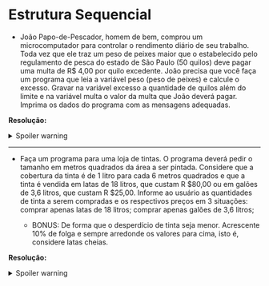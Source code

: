 # Estrutura Sequencial

- João Papo-de-Pescador, homem de bem, comprou um microcomputador para controlar o rendimento diário de seu trabalho. Toda vez que ele traz um peso de peixes maior que o estabelecido pelo regulamento de pesca do estado de São Paulo (50 quilos) deve pagar uma multa de R$ 4,00 por quilo excedente. João precisa que você faça um programa que leia a variável peso (peso de peixes) e calcule o excesso. Gravar na variável excesso a quantidade de quilos além do limite e na variável multa o valor da multa que João deverá pagar. Imprima os dados do programa com as mensagens adequadas.

**Resolução:**

<details>
  <summary>Spoiler warning</summary>

```java
import java.util.Scanner;

public class Main {
    public static void main(String[] args) {
        double limitePeso = 50.0;
        double multaPorKg = 4.0;
        double excessoPeso = 0.0;
        double multa = 0.0;

        System.out.println("Digite o peso do peixe em quilogramas: ");
        Scanner scanner = new Scanner(System.in);
        double peso = scanner.nextDouble();

        if (peso > limitePeso) {
            excessoPeso = peso - limitePeso;
            multa = excessoPeso * multaPorKg;

            System.out.println("Você excedeu o limite de peso em: " + excessoPeso + " kg.");
            System.out.println("Você deve pagar: R$ " + multa + " em multas à lei de pesca de São Paulo.");
        } else if (peso > 0) {
            System.out.println("Você está dentro dos limites de peso. Nenhuma multa se aplica. Boa pescaria! 🎣");
        } else {
            System.out.println("Peso inválido! Não existem peixes negativos, existem? 🤔");
        }
        scanner.close();
    }
}
```

</details>

---

- Faça um programa para uma loja de tintas. O programa deverá pedir o tamanho em metros quadrados da área a ser pintada. Considere que a cobertura da tinta é de 1 litro para cada 6 metros quadrados e que a tinta é vendida em latas de 18 litros, que custam R $80,00 ou em galões de 3,6 litros, que custam R $25,00.
  Informe ao usuário as quantidades de tinta a serem compradas e os respectivos preços em 3 situações:
  comprar apenas latas de 18 litros;
  comprar apenas galões de 3,6 litros;

  - BONUS: De forma que o desperdício de tinta seja menor. Acrescente 10% de folga e sempre arredonde os valores para cima, isto é, considere latas cheias.

**Resolução:**

<details>
  <summary>Spoiler warning</summary>

```java
import java.util.Scanner;
import java.lang.Math;

public class Main {
    public static void main(String[] args) {
        double tintaLitrosPreco = 80.0;
        double tintaGaloesPreco = 25.0;
        double tintaLitros = 18.0;
        double tintaGaloes = 3.6;
        Scanner scanner = new Scanner(System.in);
        double areaPintar = 0.0;


        try {
            System.out.println("Digite o tamanho em metros quadrados da área a ser pintada: ");
            areaPintar = scanner.nextDouble();

            if (areaPintar <= 0) {
                System.out.println("Por favor, digite um valor maior que zero.");
                return;
            }

            // 10% de folga
            double areaComFolga = areaPintar * 1.1;
            double litrosNecessarios = areaComFolga / 6;

            // Apenas latas
            int latasApenas = (int) Math.ceil(litrosNecessarios / tintaLitros);
            double custoLatas = latasApenas * tintaLitrosPreco;

            // Apenas galões
            int galoesApenas = (int) Math.ceil(litrosNecessarios / tintaGaloes);
            double custoGaloes = galoesApenas * tintaGaloesPreco;

            // Mistura para menor desperdício
            int latasMistura = (int) (litrosNecessarios / tintaLitros);
            double restante = litrosNecessarios - (latasMistura * tintaLitros);
            int galoesMistura = (int) Math.ceil(restante / tintaGaloes);
            double custoMistura = (latasMistura * tintaLitrosPreco) + (galoesMistura * tintaGaloesPreco);

            System.out.println("\n--- Resultado ---");
            System.out.printf("Área total com folga de 10%%: %.2f m*2\n", areaComFolga);
            System.out.printf("Litros necessários: %.2f L\n\n", litrosNecessarios);

            System.out.println("1. Comprar apenas latas de 18L:");
            System.out.printf("   %d lata(s) - R$ %.2f\n", latasApenas, custoLatas);

            System.out.println("2. Comprar apenas galões de 3.6L:");
            System.out.printf("   %d galão(ões) - R$ %.2f\n", galoesApenas, custoGaloes);

            System.out.println("3. Mistura (menor desperdício):");
            System.out.printf("   %d lata(s) e %d galão(ões) - R$ %.2f\n", latasMistura, galoesMistura, custoMistura);

        } catch (Exception e) {
            System.out.println("Entrada inválida. Por favor, digite um número válido.");
        }

        scanner.close();

        
    }
}
```

</details>


